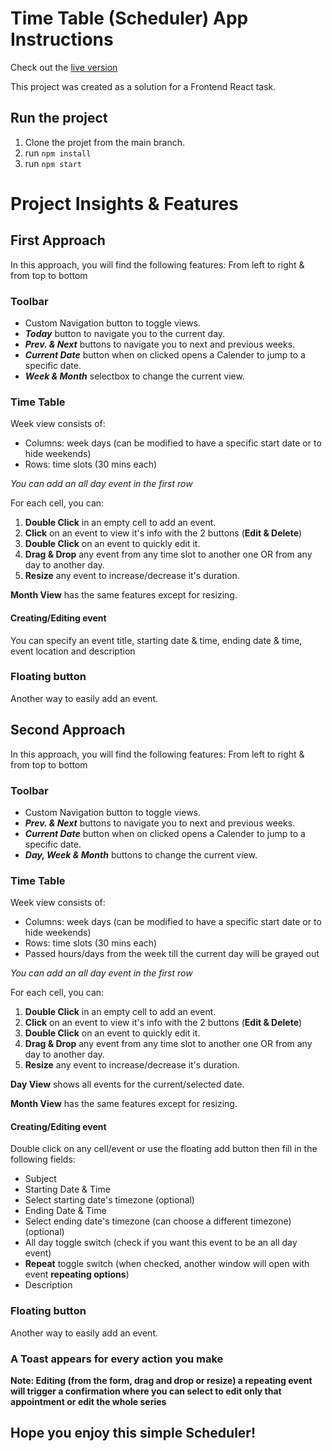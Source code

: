 # Time Table (Scheduler) App Instructions
Check out the [live version](https://amazing-engelbart-f1419b.netlify.app/)

This project was created as a solution for a Frontend React task.

## Run the project
1. Clone the projet from the main branch.
2. run ``` npm install ```
3. run ``` npm start ```

# Project Insights & Features
## First Approach
In this approach, you will find the following features:
From left to right & from top to bottom
### Toolbar
- Custom Navigation button to toggle views.
- ***Today*** button to navigate you to the current day.
- ***Prev. & Next*** buttons to navigate you to next and previous weeks.
- ***Current Date*** button when on clicked opens a Calender to jump to a specific date.
- ***Week & Month*** selectbox to change the current view.
### Time Table
Week view consists of:
- Columns: week days (can be modified to have a specific start date or to hide weekends)
- Rows: time slots (30 mins each)

*You can add an all day event in the first row*

For each cell, you can: 
1. ****Double Click**** in an empty cell to add an event.
2. ****Click**** on an event to view it's info with the 2 buttons (****Edit & Delete****)
3. ****Double Click**** on an event to quickly edit it.
4. ****Drag & Drop**** any event from any time slot to another one OR from any day to another day.
5. ****Resize**** any event to increase/decrease it's duration.

****Month View**** has the same features except for resizing.
#### Creating/Editing event
You can specify an event title, starting date & time, ending date & time, event location and description
### Floating button 
Another way to easily add an event.


## Second Approach
In this approach, you will find the following features:
From left to right & from top to bottom
### Toolbar
- Custom Navigation button to toggle views.
- ***Prev. & Next*** buttons to navigate you to next and previous weeks.
- ***Current Date*** button when on clicked opens a Calender to jump to a specific date.
- ***Day, Week & Month*** buttons to change the current view.
### Time Table
Week view consists of:
- Columns: week days (can be modified to have a specific start date or to hide weekends)
- Rows: time slots (30 mins each)
- Passed hours/days from the week till the current day will be grayed out

*You can add an all day event in the first row*

For each cell, you can:
1. ****Double Click**** in an empty cell to add an event.
2. ****Click**** on an event to view it's info with the 2 buttons (****Edit & Delete****)
3. ****Double Click**** on an event to quickly edit it.
4. ****Drag & Drop**** any event from any time slot to another one OR from any day to another day.
5. ****Resize**** any event to increase/decrease it's duration.

****Day View**** shows all events for the current/selected date.

****Month View**** has the same features except for resizing.
#### Creating/Editing event
Double click on any cell/event or use the floating add button then fill in the following fields:
- Subject
- Starting Date & Time
- Select starting date's timezone (optional)
- Ending Date & Time
- Select ending date's timezone (can choose a different timezone) (optional)
- All day toggle switch (check if you want this event to be an all day event)
- ****Repeat**** toggle switch (when checked, another window will open with event ****repeating options****)
- Description
### Floating button 
Another way to easily add an event.

### A Toast appears for every action you make
**Note: Editing (from the form, drag and drop or resize) a repeating event will trigger a confirmation where you can select to edit only that appointment or edit the whole series**


## Hope you enjoy this simple Scheduler!